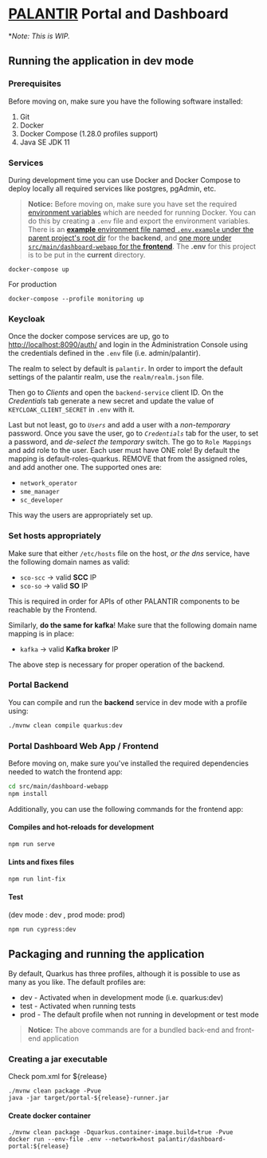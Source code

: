 # [**PALANTIR**](../) **Portal and Dashboard**

**Note: This is WIP.*

## Running the application in dev mode

### Prerequisites

Before moving on, make sure you have the following software installed:

1. Git
2. Docker
3. Docker Compose (1.28.0 profiles support)
4. Java SE JDK 11

### Services

During development time you can use Docker and Docker Compose to deploy locally all required services like postgres, pgAdmin, etc.

> **Notice:** Before moving on, make sure you have set the required [environment variables](https://docs.docker.com/compose/environment-variables/) which are needed for running Docker. You can do this by creating a `.env` file and export the environment variables. There is an [**example** environment file named `.env.example` under the parent project's root dir](../.env.example) for the **backend**, and [one more under `src/main/dashboard-webapp` for the **frontend**](./src/main/dashboard-webapp/.env.example). The **.env** for this project is to be put in the **current** directory.

```$shell
docker-compose up
```

For production

```$shell
docker-compose --profile monitoring up
```

### Keycloak

Once the docker compose services are up, go to <http://localhost:8090/auth/> and login in the Administration Console using the credentials defined in the `.env` file (i.e. admin/palantir).

The realm to select by default is `palantir`. In order to import the default settings of the palantir realm, use the `realm/realm.json` file.

Then go to *Clients* and open the `backend-service` client ID. On the *Credentials* tab generate a new secret and update the value of `KEYCLOAK_CLIENT_SECRET` in `.env` with it.

Last but not least, go to *`Users`* and add a user with a *non-temporary* password. Once you save the user, go to *`Credentials`* tab for the user, to set a password, and *de-select the temporary* switch.
The go to `Role Mappings` and add role to the user.
Each user must have ONE role! By default the mapping is default-roles-quarkus. REMOVE that from the assigned roles, and add another one. The supported ones are:
- `network_operator`
- `sme_manager`
- `sc_developer`

This way the users are appropriately set up.

### Set hosts appropriately

Make sure that either `/etc/hosts` file on the host, *or the dns* service, have the following domain names as valid:

- `sco-scc` &rarr; valid **SCC** IP
- `sco-so` &rarr; valid **SO** IP

This is required in order for APIs of other PALANTIR components to be reachable by the Frontend.

Similarly, **do the same for kafka**! Make sure that the following domain name mapping is in place:

- `kafka` &rarr; valid **Kafka broker** IP

The above step is necessary for proper operation of the backend.

### Portal Backend

You can compile and run the **backend** service in dev mode with a profile using:

```sh
./mvnw clean compile quarkus:dev
```

### Portal Dashboard Web App / Frontend

Before moving on, make sure you've installed the required dependencies needed to watch the frontend app:

```sh
cd src/main/dashboard-webapp
npm install
```

Additionally, you can use the following commands for the frontend app:

#### Compiles and hot-reloads for development

```sh
npm run serve
```

#### Lints and fixes files

```sh
npm run lint-fix
```

#### Test

(dev mode : dev , prod mode: prod)

```sh
npm run cypress:dev
```

## Packaging and running the application

By default, Quarkus has three profiles, although it is possible to use as many as you like. The default profiles are:

- dev - Activated when in development mode (i.e. quarkus:dev)
- test - Activated when running tests
- prod - The default profile when not running in development or test mode

> **Notice:** The above commands are for a bundled back-end and front-end application

### Creating a jar executable

Check pom.xml for ${release}

```$shell
./mvnw clean package -Pvue
java -jar target/portal-${release}-runner.jar
```

#### Create docker container

```$shell
./mvnw clean package -Dquarkus.container-image.build=true -Pvue
docker run --env-file .env --network=host palantir/dashboard-portal:${release}
```
